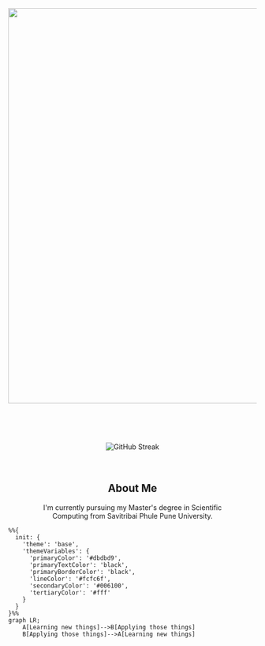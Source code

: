 <div align="center">
<img src="https://github.com/user-attachments/assets/d2eb7a7d-2157-4719-a83b-24d09841fc60" width=800>
</div>
<br/>

<!--
<p align="center">
    <img src="https://github.com/user-attachments/assets/29160e15-ea69-4a11-a185-959419413ebe" width=600>
</p>
<h2 align="center">Hi there 👋<br/>I am Sanjana - a Computer Science graduate.</h2> <br/><br/><br/>
-->
<br/><br/>
<div align="center"><img src="https://streak-stats.demolab.com?user=astroartics&theme=gruvbox" alt="GitHub Streak" /></div><br/><br/>
<h2 align="center">About Me</h2>
<p align="center">
    I'm currently pursuing my Master's degree in Scientific <br/>Computing from Savitribai Phule Pune University.
</p>

```mermaid
%%{
  init: {
    'theme': 'base',
    'themeVariables': {
      'primaryColor': '#dbdbd9',
      'primaryTextColor': 'black',
      'primaryBorderColor': 'black',
      'lineColor': '#fcfc6f',
      'secondaryColor': '#006100',
      'tertiaryColor': '#fff'
    }
  }
}%%
graph LR;
    A[Learning new things]-->B[Applying those things]
    B[Applying those things]-->A[Learning new things]
```
<!--
<h2 align="center">Things I like</h2>
<p align="center">
    💻 Programming    <br/>
    📷 Macro Photography<br/>
    🧩 Problem Solving      <br/>
    🖌️ Canvas Painting       <br/>
</p><br/><br/>

<h2 align="center">Languages</h2>
<div align="center">
    <p>Programming</p><img width=90 src="https://github.com/user-attachments/assets/6e24ff28-278d-4588-92c6-f25e8428bbf3">
    <img width=90 src="https://github.com/user-attachments/assets/4798ac46-4967-438c-82a9-824c69e10fa0">
    <br/><p>Front-end</p><img width=70 src="https://github.com/user-attachments/assets/620c7a23-e2da-4fcf-9268-43d07474e3c9">
    <img width=65 src="https://github.com/user-attachments/assets/5170d996-e357-4dd4-8949-d996c2b1e682">
    <img width=65 src="https://github.com/user-attachments/assets/9a3d3974-78b2-454d-a3e1-e625cedf5618">
    <br/><br/><p>Back-end</p><img width=65 src="https://github.com/user-attachments/assets/3a06670f-e26e-4bf7-a62d-f21f085250d4">
    <img width=70 src="https://github.com/user-attachments/assets/620c7a23-e2da-4fcf-9268-43d07474e3c9">
    <img width=70 src="https://github.com/user-attachments/assets/620c7a23-e2da-4fcf-9268-43d07474e3c9">
</div>
-->

<!--[![Title](Image URL)](Link URL)-->
<!--[!['Hi there!'](https://encrypted-tbn0.gstatic.com/images?q=tbn:ANd9GcTuSnGxhn9iPn8RtJyAn_TlYYJUAcjmzwOgCg&s)](https://libntl.org/doc/tour-struct.html)-->

<!---
astroartics/astroartics is a ✨ special ✨ repository because its `README.md` (this file) appears on your GitHub profile.
You can click the Preview link to take a look at your changes.
--->
